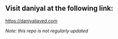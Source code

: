 ## Visit daniyal at the following link:

https://daniyaljaved.com


_Note: this repo is not regularly updated_
